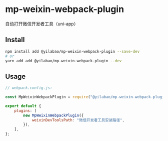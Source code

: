 # mp-weixin-webpack-plugin

自动打开微信开发者工具（uni-app）

## Install

```bash
npm install add @yilabao/mp-weixin-webpack-plugin --save-dev
# or
yarn add add @yilabao/mp-weixin-webpack-plugin --dev
```

## Usage

```js
// webpack.config.js:

const MpWeixinWebpackPlugin = require("@yilabao/mp-weixin-webpack-plugin");

export default {
    plugins: [
        new MpWeixinWebpackPlugin({
            weixinDevToolsPath: "微信开发者工具安装路径",
        }),
    ],
};
```
